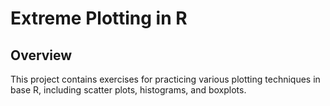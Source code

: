 # Extreme Plotting in R

## Overview
This project contains exercises for practicing various plotting techniques in base R, including scatter plots, histograms, and boxplots.



